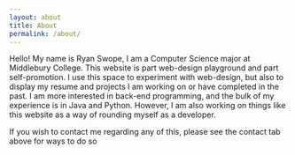 ```yaml
---
layout: about
title: About
permalink: /about/
---
```

Hello! My name is Ryan Swope, I am a Computer Science major at Middlebury College. This website is part web-design playground and part self-promotion. I use this space to experiment with web-design, but also to display my resume and projects I am working on or have completed in the past. I am more interested in back-end programming, and the bulk of my experience is in Java and Python. However, I am also working on things like this website as a way of rounding myself as a developer. 

If you wish to contact me regarding any of this, please see the contact tab above for ways to do so 
